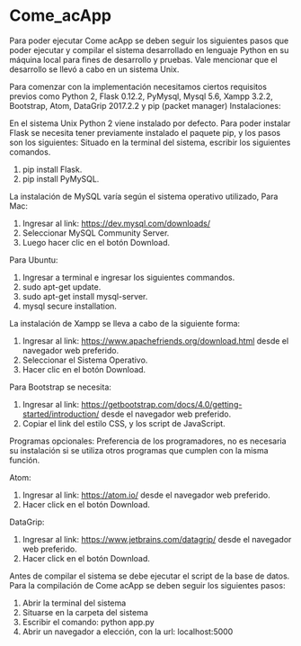 # Come_acApp

Para poder ejecutar Come acApp se deben seguir los siguientes pasos que poder ejecutar y compilar el sistema desarrollado en lenguaje Python en su máquina local para fines de desarrollo y pruebas. Vale mencionar que el desarrollo se llevó a cabo en un sistema Unix.

Para comenzar con la implementación necesitamos ciertos requisitos previos como Python 2, Flask 0.12.2, PyMysql, Mysql 5.6, Xampp 3.2.2, Bootstrap, Atom, DataGrip 2017.2.2 y pip (packet manager)
Instalaciones:

En el sistema Unix Python 2 viene instalado por defecto. 
Para poder instalar Flask se necesita tener previamente instalado el paquete pip, y los pasos son los siguientes:
Situado en la terminal del sistema, escribir los siguientes comandos.
1.	pip install Flask.
2.	pip install PyMySQL.

La instalación de MySQL varía según el sistema operativo utilizado, Para Mac:
1.	Ingresar al link: https://dev.mysql.com/downloads/
2.	Seleccionar MySQL Community Server.
3.	Luego hacer clic en el botón Download.

Para Ubuntu:
1.	Ingresar a terminal e ingresar los siguientes commandos.
2.	sudo apt-get update.
3.	sudo apt-get install mysql-server.
4.	mysql secure installation.

La instalación de Xampp se lleva a cabo de la siguiente forma:
1.	Ingresar al link: https://www.apachefriends.org/download.html desde el navegador web preferido.
2.	Seleccionar el Sistema Operativo.
3.	Hacer clic en el botón Download.

Para Bootstrap se necesita:
1.	Ingresar al link: https://getbootstrap.com/docs/4.0/getting-started/introduction/ desde el navegador web preferido.
2.	Copiar el link del estilo CSS, y los script de JavaScript.





Programas opcionales:
Preferencia de los programadores, no es necesaria su instalación si se utiliza otros programas que cumplen con la misma función.

Atom:
1.	Ingresar al link: https://atom.io/ desde el navegador web preferido.
2.	Hacer click en el botón Download.

DataGrip:
1.	Ingresar al link: https://www.jetbrains.com/datagrip/ desde el navegador web preferido.
2.	Hacer click en el botón Download.

Antes de compilar el sistema se debe ejecutar el script de la base de datos.
Para la compilación de Come acApp se deben seguir los siguientes pasos:
1.	Abrir la terminal del sistema
2.	Situarse en la carpeta del sistema
3.	Escribir el comando: python app.py
4.	Abrir un navegador a elección, con la url: localhost:5000
